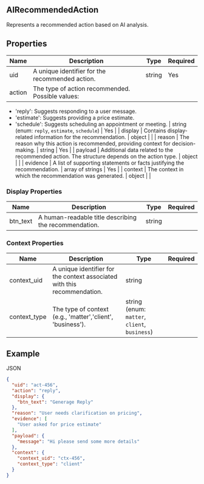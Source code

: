 ## AIRecommendedAction

Represents a recommended action based on AI analysis.

## Properties

| Name | Description | Type | Required |
| --- | --- | --- | --- |
| uid | A unique identifier for the recommended action. | string | Yes |
| action | The type of action recommended. Possible values:
- 'reply': Suggests responding to a user message.
- 'estimate': Suggests providing a price estimate.
- 'schedule': Suggests scheduling an appointment or meeting. | string (enum: `reply`, `estimate`, `schedule`) | Yes |
| display | Contains display-related information for the recommendation. | object |  |
| reason | The reason why this action is recommended, providing context for decision-making. | string | Yes |
| payload | Additional data related to the recommended action. The structure depends on the action type. | object |  |
| evidence | A list of supporting statements or facts justifying the recommendation. | array of strings | Yes |
| context | The context in which the recommendation was generated. | object |  |

### Display Properties

| Name | Description | Type | Required |
| --- | --- | --- | --- |
| btn_text | A human-readable title describing the recommendation. | string |  |

### Context Properties

| Name | Description | Type | Required |
| --- | --- | --- | --- |
| context_uid | A unique identifier for the context associated with this recommendation. | string |  |
| context_type | The type of context (e.g., 'matter','client', 'business'). | string (enum: `matter`, `client`, `business`) |  |

## Example

JSON

```json
{
  "uid": "act-456",
  "action": "reply",
  "display": {
    "btn_text": "Generage Reply"
  },
  "reason": "User needs clarification on pricing",
  "evidence": [
    "User asked for price estimate"
  ],
  "payload": {
    "message": "Hi please send some more details"
  },
  "context": {
    "context_uid": "ctx-456",
    "context_type": "client"
  }
}
```